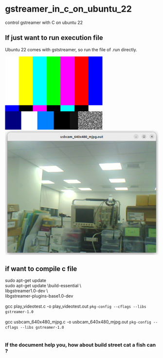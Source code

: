 # gstreamer_in_c_on_ubuntu_22
control gstreamer with C on ubuntu 22

## If just want to run execution file
Ubuntu 22 comes with gststreamer, so run the file of .run directly. <br>

![pic](pic/1.png)<br>
![pic](pic/2.png)<br>

## if want to compile c file
sudo apt-get update  <br>
sudo apt-get update \build-essential \ <br>
libgstreamer1.0-dev \ <br>
libgstreamer-plugins-base1.0-dev <br>
<br>
gcc play_videotest.c -o play_videotest.out `pkg-config --cflags --libs gstreamer-1.0` <br>
<br>
gcc usbcam_640x480_mjpg.c -o usbcam_640x480_mjpg.out `pkg-config --cflags --libs gstreamer-1.0` <br>
<br>
### If the document help you, how about build street cat a fish can ?<br>
